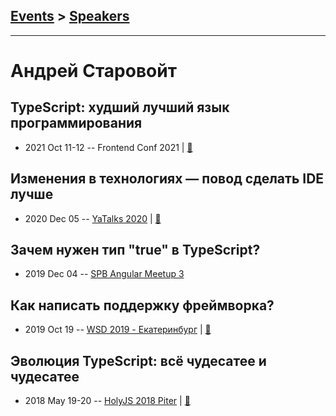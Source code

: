 ## [Events](../README.md) > [Speakers](../speakers.md)
---

# Андрей Старовойт

## TypeScript: худший лучший язык программирования
- 2021 Oct 11-12 -- Frontend Conf 2021  | [:notebook:](https://drive.google.com/file/d/1gcFk_SGBO5IwERJK9O94wk_8NxLtraFm/view)  
## Изменения в технологиях — повод сделать IDE лучше
- 2020 Dec 05 -- [YaTalks 2020](https://youtu.be/b7Baa1jY4So)  | [:notebook:](https://yadi.sk/i/uPET-cAX60783A)  
## Зачем нужен тип &quot;true&quot; в TypeScript?
- 2019 Dec 04 -- [SPB Angular Meetup 3](https://youtu.be/0Fb2HjHN_J8?t=5369)    
## Как написать поддержку фреймворка?
- 2019 Oct 19 -- [WSD 2019 - Екатеринбург](https://www.youtube.com/watch?v=DsfnFrwKksA&t=26530s)  | [:notebook:](https://wsd.events/2019/10/19/pres/framework-ide.pdf)  
## Эволюция TypeScript: всё чудесатее и чудесатее
- 2018 May 19-20 -- [HolyJS 2018 Piter](https://youtu.be/srqqwuqzYMM)  | [:notebook:](https://assets.ctfassets.net/nn534z2fqr9f/745Yp0RLkAm6gcg6m6kMwE/4df2f247de5926d2be5b277715122a4f/Andrey_Starovoyt_Evolution_of_TypeScript.pdf)  

